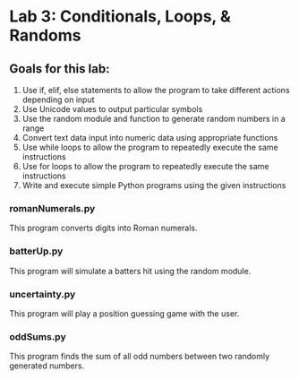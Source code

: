 # Lab 3: Conditionals, Loops, & Randoms

## Goals for this lab:
1. Use if, elif, else statements to allow the program to take different actions depending on input
2. Use Unicode values to output particular symbols
3. Use the random module and function to generate random numbers in a range
4. Convert text data input into numeric data using appropriate functions
5. Use while loops to allow the program to repeatedly execute the same instructions
6. Use for loops to allow the program to repeatedly execute the same instructions
7. Write and execute simple Python programs using the given instructions

### romanNumerals.py
This program converts digits into Roman numerals.

### batterUp.py
This program will simulate a batters hit using the random module.

### uncertainty.py
This program will play a position guessing game with the user.

### oddSums.py
This program finds the sum of all odd numbers between two randomly generated numbers.
